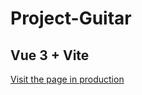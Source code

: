 # Project-Guitar
## Vue 3 + Vite

[Visit the page in production](https://cool-phoenix-cbbc70.netlify.app)

